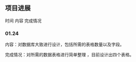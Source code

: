 ## 项目进展

时间                                  内容                               完成情况

### 01.24

内容：对数据库大致进行设计，包括所需的表格数量以及字段。

完成情况：对所需的数据表格进行简单整理 ，目前设计出四个表格。

